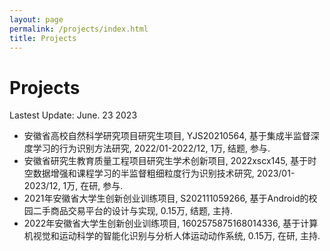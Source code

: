 ```yaml
---
layout: page
permalink: /projects/index.html
title: Projects
---
```


# Projects

Lastest Update: June. 23 2023&nbsp; 

- 安徽省高校自然科学研究项目研究生项目, YJS20210564, 基于集成半监督深度学习的行为识别方法研究, 2022/01-2022/12, 1万, 结题, 参与.
- 安徽省研究生教育质量工程项目研究生学术创新项目, 2022xscx145, 基于时空数据增强和课程学习的半监督粗细粒度行为识别技术研究, 2023/01-2023/12, 1万, 在研, 参与.
- 2021年安徽省大学生创新创业训练项目, S202111059266, 基于Android的校园二手商品交易平台的设计与实现, 0.15万, 结题, 主持.
- 2022年安徽省大学生创新创业训练项目, 1602575875168014336, 基于计算机视觉和运动科学的智能化识别与分析人体运动动作系统, 0.15万, 在研, 主持.